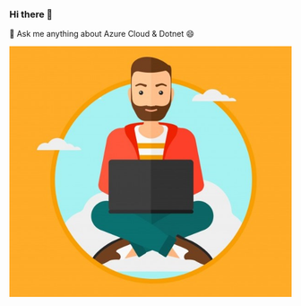 ### Hi there 👋
 💬 Ask me anything about Azure Cloud & Dotnet 😄
<div align="center">
  <img src="https://github.com/DhruvKinger/DhruvKinger/blob/master/CloudDev.jpg"></div>
<!--
**DhruvKinger/DhruvKinger** is a ✨ _special_ ✨ repository because its `README.md` (this file) appears on your GitHub profile.

Here are some ideas to get you started:

- 🔭 I’m currently working on ...
- 🌱 I’m currently learning ...
- 👯 I’m looking to collaborate on ...
- 🤔 I’m looking for help with ...
-
- 📫 Can reach me: ...
-  Pronouns: ...
- ⚡ Fun fact: ...
-->
